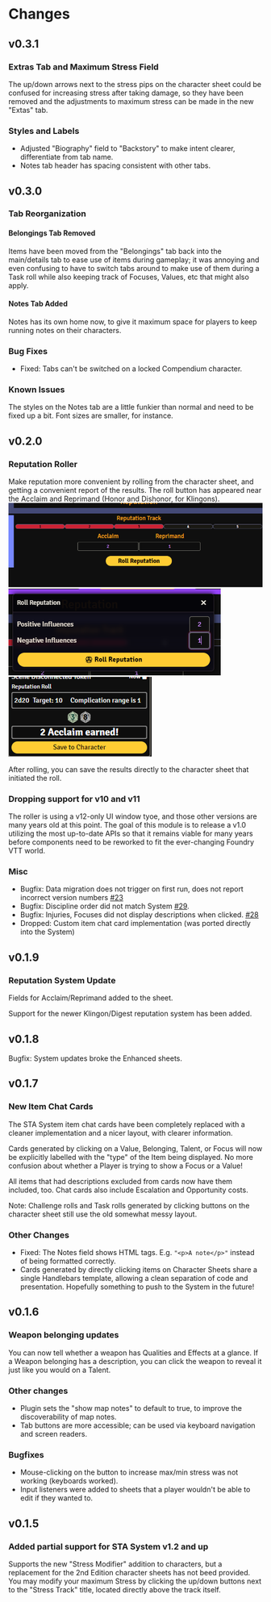 # Changes

## v0.3.1

### Extras Tab and Maximum Stress Field
The up/down arrows next to the stress pips on the character sheet could be
confused for increasing stress after taking damage, so they have been removed
and the adjustments to maximum stress can be made in the new "Extas" tab.

### Styles and Labels
- Adjusted "Biography" field to "Backstory" to make intent clearer,
  differentiate from tab name.
- Notes tab header has spacing consistent with other tabs.

## v0.3.0
### Tab Reorganization
#### Belongings Tab Removed
Items have been moved from the "Belongings" tab back into the main/details tab
to ease use of items during gameplay; it was annoying and even confusing to
have to switch tabs around to make use of them during a Task roll while also
keeping track of Focuses, Values, etc that might also apply.

#### Notes Tab Added
Notes has its own home now, to give it maximum space for players to keep
running notes on their characters.

### Bug Fixes
- Fixed: Tabs can't be switched on a locked Compendium character.

### Known Issues
The styles on the Notes tab are a little funkier than normal and need to
be fixed up a bit.  Font sizes are smaller, for instance.

## v0.2.0
### Reputation Roller
Make reputation more convenient by rolling from the character sheet, and
getting a convenient report of the results.  The roll button has appeared
near the Acclaim and Reprimand (Honor and Dishonor, for Klingons).
![reputation-tab-roller.png](docs%2Freputation-tab-roller.png)
![rep-roller-dialog.png](docs%2Frep-roller-dialog.png)
![rep-roll.png](docs%2Frep-roll.png)

After rolling, you can save the results directly to the character sheet that
initiated the roll.

### Dropping support for v10 and v11
The roller is using a v12-only UI window tyoe, and those other versions are
many years old at this point.  The goal of this module is to release a v1.0
utilizing the most up-to-date APIs so that it remains viable for many years
before components need to be reworked to fit the ever-changing Foundry VTT
world.

### Misc
- Bugfix: Data migration does not trigger on first run, does not report incorrect version numbers [#23](https://github.com/WesWedding/sta-enhanced/issues/23)
- Bugfix: Discipline order did not match System [#29](https://github.com/WesWedding/sta-enhanced/issues/29).
- Bugfix: Injuries, Focuses did not display descriptions when clicked. [#28](https://github.com/WesWedding/sta-enhanced/issues/28)
- Dropped: Custom item chat card implementation (was ported directly into the System)

## v0.1.9
### Reputation System Update
Fields for Acclaim/Reprimand added to the sheet.

Support for the newer Klingon/Digest reputation system has been added.

## v0.1.8
Bugfix: System updates broke the Enhanced sheets.

## v0.1.7
### New Item Chat Cards
The STA System item chat cards have been completely replaced with a cleaner
implementation and a nicer layout, with clearer information.

Cards generated by clicking on a Value, Belonging, Talent, or Focus will now
be explicitly labelled with the "type" of the Item being displayed.  No more
confusion about whether a Player is trying to show a Focus or a Value!

All items that had descriptions excluded from cards now have them included,
too.  Chat cards also include Escalation and Opportunity costs.

Note: Challenge rolls and Task rolls generated by clicking buttons on the
character sheet still use the old somewhat messy layout.

### Other Changes
* Fixed: The Notes field shows HTML tags.  E.g. `"<p>A note</p>"` instead
  of being formatted correctly.
* Cards generated by directly clicking items on Character Sheets share a
  single Handlebars template, allowing a clean separation of code and
  presentation.  Hopefully something to push to the System in the future!

## v0.1.6
### Weapon belonging updates
You can now tell whether a weapon has Qualities and Effects at a glance.  If a
Weapon belonging has a description, you can click the weapon to reveal it just
like you would on a Talent.

### Other changes
* Plugin sets the "show map notes" to default to true, to improve the discoverability of map notes.
* Tab buttons are more accessible; can be used via keyboard navigation and screen readers.

### Bugfixes
* Mouse-clicking on the button to increase max/min stress was not working (keyboards worked).
* Input listeners were added to sheets that a player wouldn't be able to edit if they wanted to.

## v0.1.5
### Added partial support for STA System v1.2 and up

Supports the new "Stress Modifier" addition to characters, but a replacement
for the 2nd Edition character sheets has not beed provided.  You may modify
your maximum Stress by clicking the up/down buttons next to the "Stress Track"
title, located directly above the track itself.
